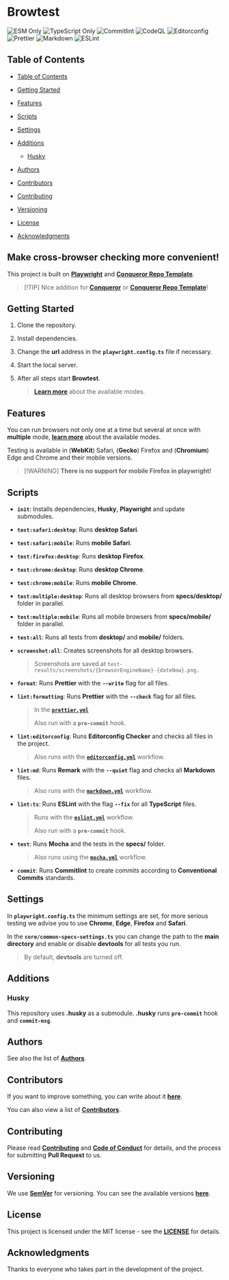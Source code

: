 # Browtest

![ESM Only](https://img.shields.io/badge/ESM-only-gray?labelColor=fe0)
![TypeScript Only](https://img.shields.io/badge/TypeScript-only-gray?labelColor=06f)
![Commitlint](https://img.shields.io/github/actions/workflow/status/Conqueror-Site-Builder/core/commitlint.yml?label=Commitlint)
![CodeQL](https://img.shields.io/github/actions/workflow/status/Conqueror-Site-Builder/browtest/codeql.yml?label=CodeQL)
![Editorconfig](https://img.shields.io/github/actions/workflow/status/Conqueror-Site-Builder/browtest/editorconfig.yml?label=Editorconfig)
![Prettier](https://img.shields.io/github/actions/workflow/status/Conqueror-Site-Builder/browtest/prettier.yml?label=Prettier)
![Markdown](https://img.shields.io/github/actions/workflow/status/Conqueror-Site-Builder/browtest/markdown.yml?label=Markdown)
![ESLint](https://img.shields.io/github/actions/workflow/status/Conqueror-Site-Builder/browtest/eslint.yml?label=ESLint)

## Table of Contents

-   [Table of Contents](#table-of-contents)

-   [Getting Started](#getting-started)

-   [Features](#features)

-   [Scripts](#scripts)

-   [Settings](#settings)

-   [Additions](#additions)
    -   [Husky](#husky)

-   [Authors](#authors)

-   [Contributors](#contributors)

-   [Contributing](#contributing)

-   [Versioning](#versioning)

-   [License](#license)

-   [Acknowledgments](#acknowledgments)

## **Make cross-browser checking more convenient!**

This project is built on [**Playwright**](https://github.com/microsoft/playwright)
and [**Conqueror Repo Template**](https://github.com/Conqueror-Site-Builder/conqueror-repo-template).

> \[!TIP]
> Nice addition for [**Conqueror**](https://github.com/Conqueror-Site-Builder/conqueror)
> or [**Conqueror Repo Template**](https://github.com/Conqueror-Site-Builder/conqueror-repo-template)!

## Getting Started

1.  Clone the repository.

1.  Install dependencies.

1.  Change the **url** address in the **`playwright.config.ts`** file
    if necessary.

1.  Start the local server.

1.  After all steps start **Browtest**.

    > [**Learn more**](#packagejson-scripts) about the available modes.

## Features

You can run browsers not only one at a time but several at once
with **multiple** mode, [**learn more**](#packagejson-scripts)
about the available modes.

Testing is available in (**WebKit**) Safari, (**Gecko**) Firefox and
(**Chromium**) Edge and Chrome and their mobile versions.

> \[!WARNING]
> **There is no support for mobile Firefox in playwright!**

## Scripts

-   **`init`**: Installs dependencies, **Husky**, **Playwright**
    and update submodules.

-   **`test:safari:desktop`**: Runs **desktop Safari**.

-   **`test:safari:mobile`**: Runs **mobile Safari**.

-   **`test:firefox:desktop`**: Runs **desktop Firefox**.

-   **`test:chrome:desktop`**: Runs **desktop Chrome**.

-   **`test:chrome:mobile`**: Runs **mobile Chrome**.

-   **`test:multiple:desktop`**: Runs all desktop browsers from
    **specs/desktop/** folder in parallel.

-   **`test:multiple:mobile`**: Runs all mobile browsers from
    **specs/mobile/** folder in parallel.

-   **`test:all`**: Runs all tests from **desktop/** and **mobile/** folders.

-   **`screenshot:all`**: Creates screenshots for all desktop browsers.

    > Screenshots are saved at
    > `test-results/screenshots/{browserEngineName}-{dateNow}.png.`

-   **`format`**: Runs **Prettier** with the **`--write`** flag
    for all files.

-   **`lint:formatting`**: Runs **Prettier** with the **`--check`** flag
    for all files.

    > In the [**`prettier.yml`**](https://github.com/Conqueror-Site-Builder/browtest/blob/main/.github/workflows/prettier.yml)
    >
    > Also run with a **`pre-commit`** hook.

-   **`lint:editorconfig`**: Runs **Editorconfig Checker** and
    checks all files in the project.

    > Also runs with the [**`editorconfig.yml`**](https://github.com/Conqueror-Site-Builder/browtest/blob/main/.github/workflows/editorconfig.yml)
    > workflow.

-   **`lint:md`**: Runs **Remark** with the **`--quiet`** flag and
    checks all **Markdown** files.

    > Also runs with the [**`markdown.yml`**](https://github.com/Conqueror-Site-Builder/browtest/blob/main/.github/workflows/markdown.yml)
    > workflow.

-   **`lint:ts`**: Runs **ESLint** with the flag **`--fix`**
    for all **TypeScript** files.

    > Runs with the [**`eslint.yml`**](https://github.com/Conqueror-Site-Builder/browtest/blob/main/.github/workflows/eslint.yml)
    > workflow.
    >
    > Also run with a **`pre-commit`** hook.

-   **`test`**: Runs **Mocha** and the tests in the **specs/** folder.

    > Also runs using the [**`mocha.yml`**](https://github.com/Conqueror-Site-Builder/browtest/blob/main/.github/workflows/mocha.yml)
    > workflow.

-   **`commit`**: Runs **Commitlint** to create commits according to
    **Conventional Commits** standards.

## Settings

In **`playwright.config.ts`** the minimum settings are set,
for more serious testing we advise you to use **Chrome**, **Edge**, **Firefox**
and **Safari**.

In the **`core/common-specs-settings.ts`** you can change the path
to the **main directory** and enable or disable **devtools** for
all tests you run.

> By default, **devtools** are turned off.

## Additions

### Husky

This repository uses **.husky** as a submodule.
**.husky** runs **`pre-commit`** hook and **`commit-msg`**.

## Authors

See also the list of [**Authors**](AUTHORS.md).

## Contributors

If you want to improve something, you can write about it
[**here**](https://github.com/Conqueror-Site-Builder/browtest/issues/new/choose).

You can also view a list of [**Contributors**](CONTRIBUTORS.md).

## Contributing

Please read [**Contributing**](CONTRIBUTING.md)
and [**Code of Conduct**](CODE_OF_CONDUCT.md) for details,
and the process for submitting **Pull Request** to us.

## Versioning

We use [**SemVer**](https://semver.org) for versioning.
You can see the available versions
[**here**](https://github.com/Conqueror-Site-Builder/browtest/tags).

## License

This project is licensed under the MIT license - see the
[**LICENSE**](LICENSE) for details.

## Acknowledgments

Thanks to everyone who takes part in the development of the project.
